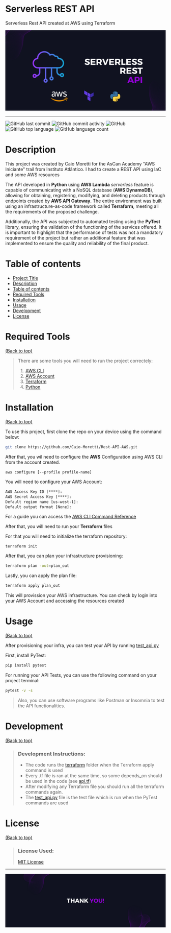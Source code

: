 # Serverless REST API
Serverless Rest API created at AWS using Terraform

![](img/banner.png)

---
![GitHub last commit](https://img.shields.io/github/last-commit/caio-moretti/Rest-API-AWS)
![GitHub commit activity](https://img.shields.io/github/commit-activity/m/caio-moretti/Rest-API-AWS)
![GitHub](https://img.shields.io/github/license/Caio-Moretti/Rest-API-AWS)
![GitHub top language](https://img.shields.io/github/languages/top/caio-moretti/Rest-API-AWS)
![GitHub language count](https://img.shields.io/github/languages/count/caio-moretti/rest-api-aws)
# Description

This project was created by Caio Moretti for the AsCan Academy "AWS Iniciante" trail from Instituto Atlântico.
I had to create a REST API using IaC and some AWS resources

The API developed in **Python** using **AWS Lambda** _serverless_ feature is capable of communicating with a
NoSQL database (**AWS DynamoDB**), allowing for obtaining, registering, modifying, and deleting products
through endpoints created by **AWS API Gateway**. The entire environment was built using an
infrastructure-as-code framework called **Terraform**, meeting all the requirements of the proposed
challenge.

Additionally, the API was subjected to automated testing using the **PyTest** library, ensuring the
validation of the functioning of the services offered. It is important to highlight that the
performance of tests was not a mandatory requirement of the project but rather an additional feature
that was implemented to ensure the quality and reliability of the final product.

# Table of contents

<!-- After you have introduced your project, it is a good idea to add a **Table of contents** or **TOC** as **cool** people say it. This would make it easier for people to navigate through your README and find exactly what they are looking for.
Here is a sample TOC(*wow! such cool!*) that is actually the TOC for this README. -->

- [Project Title](#serverless-rest-api)
- [Description](#description)
- [Table of contents](#table-of-contents)
- [Required Tools](#required-tools)
- [Installation](#installation)
- [Usage](#usage)
- [Development](#development)
- [License](#license)

# Required Tools
[(Back to top)](#table-of-contents)

> There are some tools you will need to run the project correctely:
> 1. [AWS CLI](https://docs.aws.amazon.com/pt_br/cli/latest/userguide/getting-started-install.html)
> 2. [AWS Account](https://aws.amazon.com/pt/premiumsupport/knowledge-center/create-and-activate-aws-account/)
> 3. [Terraform](https://developer.hashicorp.com/terraform/tutorials/aws-get-started/install-cli)
> 4. [Python](https://www.python.org/downloads/)

# Installation

[(Back to top)](#table-of-contents)

To use this project, first clone the repo on your device using the command below:
 ```bash
 git clone https://github.com/Caio-Moretti/Rest-API-AWS.git
 ```
After that, you wil need to configure the **AWS** Configuration using AWS CLI from the account created.
```
aws configure [--profile profile-name]
```
You will need to configure your AWS Account:
```
AWS Access Key ID [****]:
AWS Secret Access Key [****]:
Default region name [us-west-1]:
Default output format [None]:
```

For a guide you can access the [AWS CLI Command Reference](https://docs.aws.amazon.com/cli/latest/reference/configure/)

After that, you will need to run your **Terraform** files

For that you will need to initialize the terraform repository:
```bash
terraform init
```
After that, you can plan your infrastructure provisioning:
```bash
terraform plan -out=plan_out
```
Lastly, you can apply the plan file:
```bash
terraform apply plan_out
```
This will provission your AWS infrastructure. You can check by login into your AWS Account and accessing the
resources created

# Usage
[(Back to top)](#table-of-contents)

After provisioning your infra, you can test your API by running [test_api.py](test_api.py)

First, install PyTest:
```bash
pip install pytest
```
For running your API Tests, you can use the following command on your project terminal:
```bash
pytest -v -s
```
> Also, you can use software programs like Postman or Insomnia to test the API functionalities.

# Development
[(Back to top)](#table-of-contents)

> ### Development Instructions:
> - The code runs the [terraform](terraform) folder when the Terraform apply command is used
> - Every .tf file is ran at the same time, so some depends_on should be used in the code (see [api.tf](terraform/api.tf))
> - After modifying any Terraform file you should run all the terraform commands again.
> - The [test_api.py](test_api.py) file is the test file which is run when the PyTest commands are used

# License
[(Back to top)](#table-of-contents)

<!-- Adding the license to README is a good practice so that people can easily refer to it.
Make sure you have added a LICENSE file in your project folder. **Shortcut:** Click add new file in your root of your repo in GitHub > Set file name to LICENSE > GitHub shows LICENSE templates > Choose the one that best suits your project!
I personally add the name of the license and provide a link to it like below. -->
> ### License Used:
> [MIT License](LICENSE)
---

![](img/footer.png)
